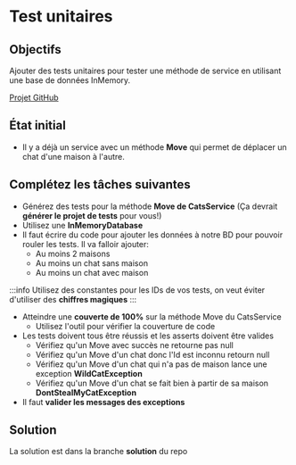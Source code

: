 # Test unitaires

## Objectifs
Ajouter des tests unitaires pour tester une méthode de service en utilisant une base de données InMemory.

[Projet GitHub](https://github.com/CEM-420-5W5/TestsUnitairesPourServices)

## État initial

- Il y a déjà un service avec un méthode **Move** qui permet de déplacer un chat d'une maison à l'autre.

## Complétez les tâches suivantes

- Générez des tests pour la méthode **Move de CatsService** (Ça devrait **générer le projet de tests** pour vous!)
- Utilisez une **InMemoryDatabase**
- Il faut écrire du code pour ajouter les données à notre BD pour pouvoir rouler les tests. Il va falloir ajouter:
    - Au moins 2 maisons
    - Au moins un chat sans maison
    - Au moins un chat avec maison

:::info
Utilisez des constantes pour les IDs de vos tests, on veut éviter d'utiliser des **chiffres magiques**
:::

- Atteindre une **couverte de 100%** sur la méthode Move du CatsService
    - Utilisez l'outil pour vérifier la couverture de code
- Les tests doivent tous être réussis et les asserts doivent être valides
    - Vérifiez qu'un Move avec succès ne retourne pas null
    - Vérifiez qu'un Move d'un chat donc l'Id est inconnu retourn null
    - Vérifiez qu'un Move d'un chat qui n'a pas de maison lance une exception **WildCatException**
    - Vérifiez qu'un Move d'un chat se fait bien à partir de sa maison **DontStealMyCatException**
- Il faut **valider les messages des exceptions**

## Solution

La solution est dans la branche **solution** du repo
